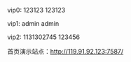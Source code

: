 vip0: 123123  123123

vip1: admin   admin

vip2: 1131302745 123456

首页演示站点：http://119.91.92.123:7587/
